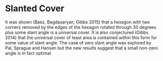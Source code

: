 # Slanted Cover
It was shown (Baez, Bagdasaryan, Gibbs 2015) that a hexagon with two corners removed by the edges of the hexagon rotated through 30 degrees plus some slant angle is a universal cover. It is also conjectured (Gibbs 2014) that the universal cover of least area is contained within this form for some value of slant angle. The case of zero slant angle was explored by Pal, Sprague and Hansen but the new results suggest that a small non-zero angle is in fact optimal.
